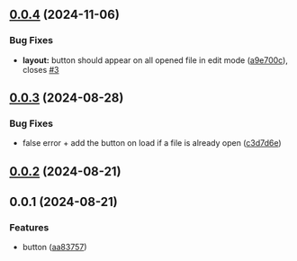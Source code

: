 ## [0.0.4](https://github.com/Mara-Li/obsidian-edit-shortcut/compare/0.0.3...0.0.4) (2024-11-06)
### Bug Fixes

* **layout:** button should appear on all opened file in edit mode ([a9e700c](https://github.com/Mara-Li/obsidian-edit-shortcut/commit/a9e700c51ca41003326219815c5ef561db760d82)), closes [#3](https://github.com/Mara-Li/obsidian-edit-shortcut/issues/3)

## [0.0.3](https://github.com/Mara-Li/obsidian-shortcuts-LP_Source/compare/0.0.2...0.0.3) (2024-08-28)
### Bug Fixes

* false error + add the button on load if a file is already open ([c3d7d6e](https://github.com/Mara-Li/obsidian-shortcuts-LP_Source/commit/c3d7d6eec7dc1a76d8460d4f42d46d60fa4cd143))

## [0.0.2](https://github.com/Mara-Li/obsidian-shortcuts-LP_Source/compare/0.0.1...0.0.2) (2024-08-21)

## 0.0.1 (2024-08-21)
### Features

* button ([aa83757](https://github.com/Mara-Li/obsidian-shortcuts-LP_Source/commit/aa83757085ada8afaae9594837c2c5575a1b2349))
